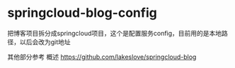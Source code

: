 # springcloud-blog-config
把博客项目拆分成springcloud项目，这个是配置服务config，目前用的是本地路径，以后会改为git地址

其他部分参考 概述 https://github.com/lakeslove/springcloud-blog
